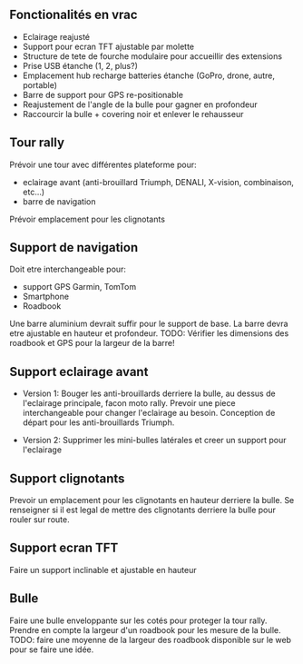 ## Fonctionalités en vrac

- Eclairage reajusté
- Support pour ecran TFT ajustable par molette
- Structure de tete de fourche modulaire pour accueillir des extensions
- Prise USB étanche (1, 2, plus?)
- Emplacement hub recharge batteries étanche (GoPro, drone, autre, portable)
- Barre de support pour GPS re-positionable
- Reajustement de l'angle de la bulle pour gagner en profondeur
- Raccourcir la bulle + covering noir et enlever le rehausseur


## Tour rally

Prévoir une tour avec différentes plateforme pour:
- eclairage avant (anti-brouillard Triumph, DENALI, X-vision, combinaison, etc...)
- barre de navigation

Prévoir emplacement pour les clignotants

## Support de navigation

Doit etre interchangeable pour:
- support GPS Garmin, TomTom
- Smartphone
- Roadbook

Une barre aluminium devrait suffir pour le support de base. 
La barre devra etre ajustable en hauteur et profondeur.
TODO: Vérifier les dimensions des roadbook et GPS pour la largeur de la barre!

## Support eclairage avant

- Version 1:
Bouger les anti-brouillards derriere la bulle, au dessus de l'eclairage principale, facon moto rally.
Prevoir une piece interchangeable pour changer l'eclairage au besoin. 
Conception de départ pour les anti-brouillards Triumph.

- Version 2:
Supprimer les mini-bulles latérales et creer un support pour l'eclairage

## Support clignotants

Prevoir un emplacement pour les clignotants en hauteur derriere la bulle.
Se renseigner si il est legal de mettre des clignotants derriere la bulle pour rouler sur route.

## Support ecran TFT

Faire un support inclinable et ajustable en hauteur

## Bulle

Faire une bulle enveloppante sur les cotés pour proteger la tour rally.
Prendre en compte la largeur d'un roadbook pour les mesure de la bulle.
TODO: faire une moyenne de la largeur des roadbook disponible sur le web pour se faire une idée.



